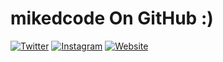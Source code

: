 # mikedcode On GitHub :)

[![Twitter](https://img.shields.io/badge/twitter-%40mikedcode-1da1f2.svg)](https://twitter.com/mikedcode)
[![Instagram](https://img.shields.io/badge/instagram-%40mikedcode-c13584.svg)](https://www.instagram.com/mikedcode/)
[![Website](https://img.shields.io/badge/develop%20for-Ubuntu%20%7C%20IOS%20%7C%20macOS%20%7C%20tvOS%20%7C%20watchOS-f44336.svg)](http://mikedcode.com)
